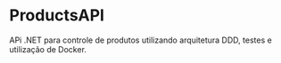 # ProductsAPI
APi .NET para controle de produtos
utilizando arquitetura DDD, 
testes e utilização de Docker.
